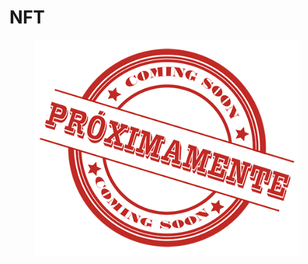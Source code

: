 # NFT

<figure><img src="../../.gitbook/assets/image (1) (1) (1) (1) (1).png" alt=""><figcaption></figcaption></figure>
